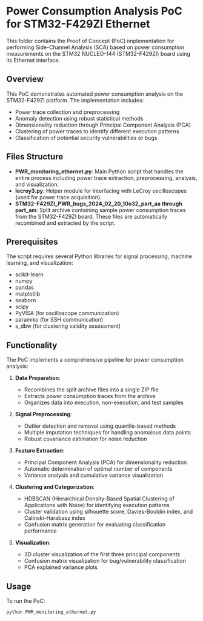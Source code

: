 # Power Consumption Analysis PoC for STM32-F429ZI Ethernet

This folder contains the Proof of Concept (PoC) implementation for performing Side-Channel Analysis (SCA) based on power consumption measurements on the STM32 NUCLEO-144 (STM32-F429ZI) board using its Ethernet interface.

## Overview

This PoC demonstrates automated power consumption analysis on the STM32-F429ZI platform. The implementation includes:

- Power trace collection and preprocessing
- Anomaly detection using robust statistical methods
- Dimensionality reduction through Principal Component Analysis (PCA)
- Clustering of power traces to identify different execution patterns
- Classification of potential security vulnerabilities or bugs

## Files Structure

- **PWR_monitoring_ethernet.py**: Main Python script that handles the entire process including power trace extraction, preprocessing, analysis, and visualization.
- **lecroy3.py**: Helper module for interfacing with LeCroy oscilloscopes (used for power trace acquisition).
- **STM32-F429ZI_PWR_bugs_2024_02_20_10o32_part_aa through part_am**: Split archive containing sample power consumption traces from the STM32-F429ZI board. These files are automatically recombined and extracted by the script.

## Prerequisites

The script requires several Python libraries for signal processing, machine learning, and visualization:

- scikit-learn
- numpy
- pandas
- matplotlib
- seaborn
- scipy
- PyVISA (for oscilloscope communication)
- paramiko (for SSH communication)
- s_dbw (for clustering validity assessment)

## Functionality

The PoC implements a comprehensive pipeline for power consumption analysis:

1. **Data Preparation**:
   - Recombines the split archive files into a single ZIP file
   - Extracts power consumption traces from the archive
   - Organizes data into execution, non-execution, and test samples

2. **Signal Preprocessing**:
   - Outlier detection and removal using quantile-based methods
   - Multiple imputation techniques for handling anomalous data points
   - Robust covariance estimation for noise reduction

3. **Feature Extraction**:
   - Principal Component Analysis (PCA) for dimensionality reduction
   - Automatic determination of optimal number of components
   - Variance analysis and cumulative variance visualization

4. **Clustering and Categorization**:
   - HDBSCAN (Hierarchical Density-Based Spatial Clustering of Applications with Noise) for identifying execution patterns
   - Cluster validation using silhouette score, Davies-Bouldin index, and Calinski-Harabasz index
   - Confusion matrix generation for evaluating classification performance

5. **Visualization**:
   - 3D cluster visualization of the first three principal components
   - Confusion matrix visualization for bug/vulnerability classification
   - PCA explained variance plots

## Usage

To run the PoC:

```python
python PWR_monitoring_ethernet.py
